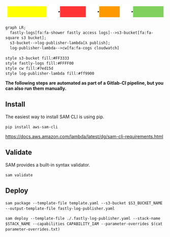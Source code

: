 ![diagram](https://raw.githubusercontent.com/evfurman/fastly-log-publisher/master/diagram.jpg)

```mermaid
graph LR;
  fastly-logs[fa:fa-shower fastly access logs]-->s3-bucket[fa:fa-square s3 bucket];
  s3-bucket-->log-publisher-lambda[λ publish];
  log-publisher-lambda-->cw[fa:fa-cogs cloudwatch]

style s3-bucket fill:#FF3333
style fastly-logs fill:#FFFF00
style cw fill:#7ed15d
style log-publisher-lambda fill:#ff9900

```

**The following steps are automated as part of a Gitlab-CI pipeline, but you can also run them manually.**

## Install
The easiest way to install SAM CLI is using pip.  
  
`pip install aws-sam-cli`  
  
https://docs.aws.amazon.com/lambda/latest/dg/sam-cli-requirements.html  

## Validate
  
SAM provides a built-in syntax validator.  
  
`sam validate`  

## Deploy

`sam package --template-file template.yaml --s3-bucket $S3_BUCKET_NAME --output-template-file fastly-log-publisher.yaml`

`sam deploy --template-file ./.fastly-log-publisher.yaml --stack-name $STACK_NAME --capabilities CAPABILITY_IAM --parameter-overrides $(cat parameter-overrides.txt)`
